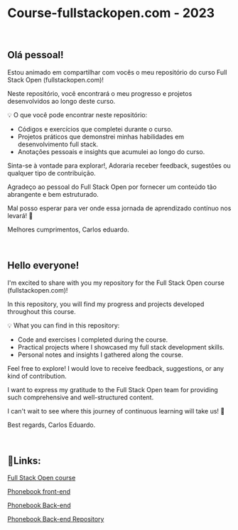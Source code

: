# Course-fullstackopen.com - 2023

<br>

## Olá pessoal!

Estou animado em compartilhar com vocês o meu repositório do curso Full Stack Open (fullstackopen.com)!

Neste repositório, você encontrará o meu progresso e projetos desenvolvidos ao longo deste curso.

💡 O que você pode encontrar neste repositório:
- Códigos e exercícios que completei durante o curso.
- Projetos práticos que demonstrei minhas habilidades em desenvolvimento full stack.
- Anotações pessoais e insights que acumulei ao longo do curso.

Sinta-se à vontade para explorar!, Adoraria receber feedback, sugestões ou qualquer tipo de contribuição.

Agradeço ao pessoal do Full Stack Open por fornecer um conteúdo tão abrangente e bem estruturado.

Mal posso esperar para ver onde essa jornada de aprendizado contínuo nos levará! 🌟

Melhores cumprimentos,
Carlos eduardo.

<br>

## Hello everyone!

I'm excited to share with you my repository for the Full Stack Open course (fullstackopen.com)!

In this repository, you will find my progress and projects developed throughout this course.

💡 What you can find in this repository:
- Code and exercises I completed during the course.
- Practical projects where I showcased my full stack development skills.
- Personal notes and insights I gathered along the course.

Feel free to explore! I would love to receive feedback, suggestions, or any kind of contribution.

I want to express my gratitude to the Full Stack Open team for providing such comprehensive and well-structured content.

I can't wait to see where this journey of continuous learning will take us! 🌟

Best regards,
Carlos Eduardo.

<br>

## 🔗Links:

<a href="https://fullstackopen.com/ptbr/">Full Stack Open course </a>

<a href="">Phonebook front-end </a>

<a href="">Phonebook Back-end </a>

<a href="">Phonebook Back-end Repository</a>